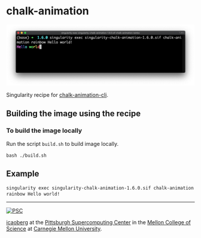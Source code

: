 # chalk-animation

![Screenshot](/images/screenshot.png)

Singularity recipe for [chalk-animation-cli](https://github.com/bokub/chalk-animation).

## Building the image using the recipe

### To build the image locally
Run the script `build.sh` to build image locally.

```
bash ./build.sh
```

## Example
```
singularity exec singularity-chalk-animation-1.6.0.sif chalk-animation rainbow Hello world!
```

---
[![PSC](http://www.andrew.cmu.edu/user/icaoberg/images/logos/psc.png)](http://www.psc.edu)

[icaoberg](http://www.andrew.cmu.edu/~icaoberg) at the [Pittsburgh Supercomputing Center](http://www.psc.edu) in the [Mellon College of Science](https://www.cmu.edu/mcs/) at [Carnegie Mellon University](http://www.cmu.edu).
